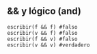 ## && y lógico (and)
```
escribir(f && f) #falso
escribir(v && f) #falso
escribir(f && v) #falso
escribir(v && v) #verdadero
```